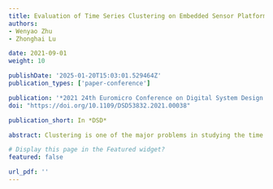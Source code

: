 ```yaml
---
title: Evaluation of Time Series Clustering on Embedded Sensor Platform
authors:
- Wenyao Zhu
- Zhonghai Lu

date: 2021-09-01
weight: 10

publishDate: '2025-01-20T15:03:01.529464Z'
publication_types: ['paper-conference']

publication: '*2021 24th Euromicro Conference on Digital System Design (DSD)*'
doi: "https://doi.org/10.1109/DSD53832.2021.00038"

publication_short: In *DSD*

abstract: Clustering is one of the major problems in studying the time series data, while solving this problem on the embedded platform is almost absent because of the limitation of computational resources on the edge. In this paper, two typical clustering algorithms, K-means and Self-Organizing Map (SOM), together with Euclidean distance measurement and dynamic time warping (DTW) are studied to verify their feasibility on an embedded sensor platform. For the given datasets, the models are trained on a computer and moved to an ESP32 microprocessor for inference. It is found that the SOM achieves similar accuracy compared with K-means, while its inference process takes a longer time. The experiment results show that a sample with 300 data points can be clustered into 12 clusters within 40 ms by SOM with the DTW model, while the fastest model can run at around 2 ms using K-means with Euclidean distance model. In other words, it can process the data collected from 40 sensors per second in 680 ms. The clustering function can be scheduled with the realtime data acquisition and transmission tasks. The performance gathered supports that it is feasible to deploy the time series clustering model on the embedded sensor platform.

# Display this page in the Featured widget?
featured: false

url_pdf: ''
---
```

